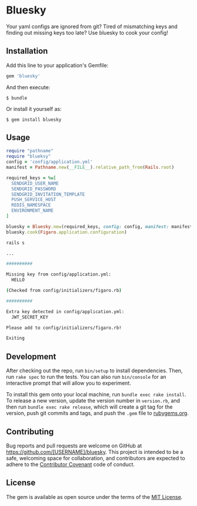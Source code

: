 # Bluesky

Your yaml configs are ignored from git?
Tired of mismatching keys and finding out missing keys too late?
Use bluesky to cook your config!

## Installation

Add this line to your application's Gemfile:

```ruby
gem 'bluesky'
```

And then execute:

    $ bundle

Or install it yourself as:

    $ gem install bluesky

## Usage

```ruby
require "pathname"
require "blueksy"
config = 'config/application.yml'
manifest = Pathname.new(__FILE__).relative_path_from(Rails.root)

required_keys = %w[
  SENDGRID_USER_NAME
  SENDGRID_PASSWORD
  SENDGRID_INVITATION_TEMPLATE
  PUSH_SERVICE_HOST
  REDIS_NAMESPACE
  ENVIRONMENT_NAME
]

bluesky = Bluesky.new(required_keys, config: config, manifest: manifest)
bluesky.cook(Figaro.application.configuration)

```

```bash
rails s

...

##########

Missing key from config/application.yml:
  HELLO

(Checked from config/initializers/figaro.rb)

##########

Extra key detected in config/application.yml:
  JWT_SECRET_KEY

Please add to config/initializers/figaro.rb!

Exiting
```

## Development

After checking out the repo, run `bin/setup` to install dependencies. Then, run `rake spec` to run the tests. You can also run `bin/console` for an interactive prompt that will allow you to experiment.

To install this gem onto your local machine, run `bundle exec rake install`. To release a new version, update the version number in `version.rb`, and then run `bundle exec rake release`, which will create a git tag for the version, push git commits and tags, and push the `.gem` file to [rubygems.org](https://rubygems.org).

## Contributing

Bug reports and pull requests are welcome on GitHub at https://github.com/[USERNAME]/bluesky. This project is intended to be a safe, welcoming space for collaboration, and contributors are expected to adhere to the [Contributor Covenant](http://contributor-covenant.org) code of conduct.


## License

The gem is available as open source under the terms of the [MIT License](http://opensource.org/licenses/MIT).

